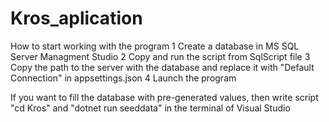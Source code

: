 # Kros_aplication

How to start working with the program
1 Create a database in MS SQL Server Managment Studio
2 Copy and run the script from SqlScript file
3 Copy the path to the server with the database and replace it with "Default Connection" in appsettings.json 
4 Launch the program

If you want to fill the database with pre-generated values, then write script "cd Kros" and "dotnet run seeddata" in the terminal of Visual Studio
